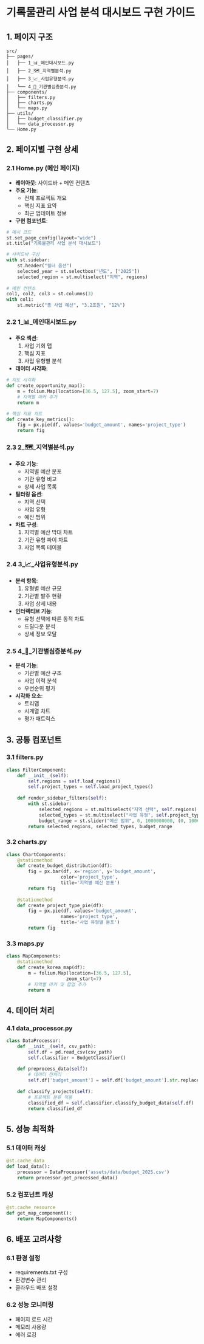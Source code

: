 # 기록물관리 사업 분석 대시보드 구현 가이드

## 1. 페이지 구조

```
src/
├── pages/
│   ├── 1_📊_메인대시보드.py
│   ├── 2_🗺️_지역별분석.py
│   ├── 3_📈_사업유형분석.py
│   └── 4_🏢_기관별심층분석.py
├── components/
│   ├── filters.py
│   ├── charts.py
│   └── maps.py
├── utils/
│   ├── budget_classifier.py
│   └── data_processor.py
└── Home.py
```

## 2. 페이지별 구현 상세

### 2.1 Home.py (메인 페이지)
- **레이아웃**: 사이드바 + 메인 컨텐츠
- **주요 기능**:
  - 전체 프로젝트 개요
  - 핵심 지표 요약
  - 최근 업데이트 정보
- **구현 컴포넌트**:
```python
# 예시 코드
st.set_page_config(layout="wide")
st.title("기록물관리 사업 분석 대시보드")

# 사이드바 구성
with st.sidebar:
    st.header("필터 옵션")
    selected_year = st.selectbox("년도", ["2025"])
    selected_region = st.multiselect("지역", regions)
    
# 메인 컨텐츠
col1, col2, col3 = st.columns(3)
with col1:
    st.metric("총 사업 예산", "3.2조원", "12%")
```

### 2.2 1_📊_메인대시보드.py
- **주요 섹션**:
  1. 사업 기회 맵
  2. 핵심 지표
  3. 사업 유형별 분석
- **데이터 시각화**:
```python
# 지도 시각화
def create_opportunity_map():
    m = folium.Map(location=[36.5, 127.5], zoom_start=7)
    # 지역별 마커 추가
    return m

# 핵심 지표 차트
def create_key_metrics():
    fig = px.pie(df, values='budget_amount', names='project_type')
    return fig
```

### 2.3 2_🗺️_지역별분석.py
- **주요 기능**:
  - 지역별 예산 분포
  - 기관 유형 비교
  - 상세 사업 목록
- **필터링 옵션**:
  - 지역 선택
  - 사업 유형
  - 예산 범위
- **차트 구성**:
  1. 지역별 예산 막대 차트
  2. 기관 유형 파이 차트
  3. 사업 목록 테이블

### 2.4 3_📈_사업유형분석.py
- **분석 항목**:
  1. 유형별 예산 규모
  2. 기관별 발주 현황
  3. 사업 상세 내용
- **인터랙티브 기능**:
  - 유형 선택에 따른 동적 차트
  - 드릴다운 분석
  - 상세 정보 모달

### 2.5 4_🏢_기관별심층분석.py
- **분석 기능**:
  - 기관별 예산 구조
  - 사업 이력 분석
  - 우선순위 평가
- **시각화 요소**:
  - 트리맵
  - 시계열 차트
  - 평가 매트릭스

## 3. 공통 컴포넌트

### 3.1 filters.py
```python
class FilterComponent:
    def __init__(self):
        self.regions = self.load_regions()
        self.project_types = self.load_project_types()
    
    def render_sidebar_filters(self):
        with st.sidebar:
            selected_regions = st.multiselect("지역 선택", self.regions)
            selected_types = st.multiselect("사업 유형", self.project_types)
            budget_range = st.slider("예산 범위", 0, 1000000000, (0, 1000000000))
        return selected_regions, selected_types, budget_range
```

### 3.2 charts.py
```python
class ChartComponents:
    @staticmethod
    def create_budget_distribution(df):
        fig = px.bar(df, x='region', y='budget_amount',
                    color='project_type',
                    title='지역별 예산 분포')
        return fig
    
    @staticmethod
    def create_project_type_pie(df):
        fig = px.pie(df, values='budget_amount',
                    names='project_type',
                    title='사업 유형별 분포')
        return fig
```

### 3.3 maps.py
```python
class MapComponents:
    @staticmethod
    def create_korea_map(df):
        m = folium.Map(location=[36.5, 127.5],
                      zoom_start=7)
        # 지역별 마커 및 팝업 추가
        return m
```

## 4. 데이터 처리

### 4.1 data_processor.py
```python
class DataProcessor:
    def __init__(self, csv_path):
        self.df = pd.read_csv(csv_path)
        self.classifier = BudgetClassifier()
    
    def preprocess_data(self):
        # 데이터 전처리
        self.df['budget_amount'] = self.df['budget_amount'].str.replace(',', '').astype(float)
        
    def classify_projects(self):
        # 프로젝트 분류 적용
        classified_df = self.classifier.classify_budget_data(self.df)
        return classified_df
```

## 5. 성능 최적화

### 5.1 데이터 캐싱
```python
@st.cache_data
def load_data():
    processor = DataProcessor('assets/data/budget_2025.csv')
    return processor.get_processed_data()
```

### 5.2 컴포넌트 캐싱
```python
@st.cache_resource
def get_map_component():
    return MapComponents()
```

## 6. 배포 고려사항

### 6.1 환경 설정
- requirements.txt 구성
- 환경변수 관리
- 클라우드 배포 설정

### 6.2 성능 모니터링
- 페이지 로드 시간
- 메모리 사용량
- 에러 로깅 